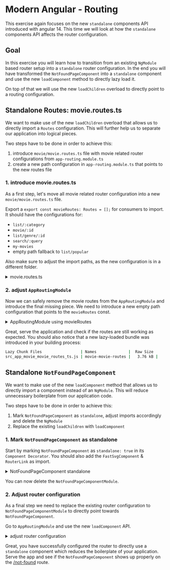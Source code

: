 # Modern Angular - Routing

This exercise again focuses on the new `standalone` components API introduced with angular 14.
This time we will look at how the `standalone` components API affects the router configuration.

## Goal

In this exercise you will learn how to transition from an existing `NgModule` based router setup into a `standalone`
router configuration. In the end you will have transformed the `NotFoundPageComponent` into a 
`standalone` component and use the new `loadComponent` method to directly lazy load it.

On top of that we will use the new `loadChildren` overload to directly point to a routing configuration.

## Standalone Routes: movie.routes.ts

We want to make use of the new `loadChildren` overload that allows us to directly import a 
`Routes` configuration. This will further help us to separate our application into logical pieces.

Two steps have to be done in order to achieve this:
1. introduce `movie/movie.routes.ts` file with movie related router configurations from `app-routing.module.ts`
2. create a new path configuration in `app-routing.module.ts` that points to the new routes file

### 1. introduce movie.routes.ts

As a first step, let's move all movie related router configuration into a new `movie/movie.routes.ts` file.

Export a `export const movieRoutes: Routes = [];` for consumers to import.
It should have the configurations for:
* `list/:category`
* `movie/:id`
* `list/genre/:id`
* `search/:query`
* `my-movies`
* empty path fallback to `list/popular`

Also make sure to adjust the import paths, as the new configuration is in a different folder.

<details>
  <summary>movie.routes.ts</summary>

```ts
import { Routes } from '@angular/router';

import { AuthGuard } from '../core/auth.guard';

export const movieRoutes: Routes = [
  {
    path: 'list/:category',
    loadChildren: () =>
      import('./movie-list-page/movie-list-page.module').then(
        (m) => m.MovieListPageModule,
      ),
  },
  {
    path: 'list/genre/:id',
    loadChildren: () =>
      import('./movie-list-page/movie-list-page.module').then(
        (m) => m.MovieListPageModule,
      ),
  },
  {
    path: 'movie/:id',
    loadChildren: () =>
      import('./movie-detail-page/movie-detail-page.module').then(
        (m) => m.MovieDetailPageModule,
      ),
  },
  {
    path: 'search/:query',
    loadChildren: () =>
      import('./movie-search-page/movie-search-page.module').then(
        (m) => m.MovieSearchPageModule,
      ),
  },
  {
    path: 'my-movies',
    loadChildren: () =>
      import('./my-movie-list/my-movie-list.module').then(
        (m) => m.MyMovieListModule,
      ),
    canActivate: [AuthGuard],
  },
  {
    path: '',
    redirectTo: 'list/popular',
    pathMatch: 'full',
  },
];
```

</details>

### 2. adjust `AppRoutingModule`

Now we can safely remove the movie routes from the `AppRoutingModule` and introduce
the final missing piece. We need to introduce a new empty path configuration
that points to the `movieRoutes` const.

<details>
  <summary>AppRoutingModule using movieRoutes</summary>

```ts
const routes: Routes = [
  {
    path: '',
    loadChildren: () =>
      import('./movie/movie.routes').then((m) => m.movieRoutes),
  },
  {
    path: '**',
    loadChildren: () => {
      return import('./not-found-page/not-found-page.module').then(
        (m) => m.NotFoundPageModule
      );
    },
  },
];
```

</details>

Great, serve the application and check if the routes are still working as expected. You should also
notice that a new lazy-loaded bundle was introduced in your building process:

```bash
Lazy Chunk Files                 | Names              |  Raw Size
src_app_movie_movie_routes_ts.js | movie-movie-routes |   3.76 kB | 
```

## Standalone `NotFoundPageComponent`

We want to make use of the new `loadComponent` method that allows us to directly import a
component instead of an `NgModule`.
This will reduce unnecessary boilerplate from our application code.

Two steps have to be done in order to achieve this:
1. Mark `NotFoundPageComponent` as `standalone`, adjust imports accordingly and delete the `NgModule`
2. Replace the existing `loadChildren` with `loadComponent`

### 1. Mark `NotFoundPageComponent` as standalone

Start by marking `NotFoundPageComponent` as `standalone: true` in its `Component Decorator`.
You should also add the `FastSvgComponent` & `RouterLink` as import.

<details>
  <summary>NotFoundPageComponent standalone</summary>

```ts
import { FastSvgComponent } from '@push-based/ngx-fast-svg';
import { RouterLink } from '@angular/router';

@Component({
  selector: 'not-found-page',
  template: `/**/`,
  styles: [/**/],
  imports: [FastSvgComponent, RouterLink],
  standalone: true,
})
export class NotFoundPageComponent {}
```

</details>

You can now delete the `NotFoundPageComponentModule`.

### 2. Adjust router configuration

As a final step we need to replace the existing router configuration to `NotFoundPageComponentModule`
to directly point towards `NotFoundPageComponent`.

Go to `AppRoutingModule` and use the new `loadComponent` API.

<details>
  <summary>adjust router configuration</summary>

```ts
{
  path: '**',
    loadComponent: () =>
    import('./not-found-page/not-found-page.component').then(
      (m) => m.NotFoundPageComponent,
    ),
},
```

</details>

Great, you have successfully configured the router to directly use a `standalone` component
which reduces the boilerplate of your application. Serve the app and see if the `NotFoundPageComponent`
shows up properly on the [/not-found](http://localhost:4200/not-found) route.
